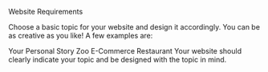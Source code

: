 Website Requirements

Choose a basic topic for your website and design it accordingly. You can be as creative as you like! A few examples are:

Your Personal Story
Zoo
E-Commerce
Restaurant
Your website should clearly indicate your topic and be designed with the topic in mind.
